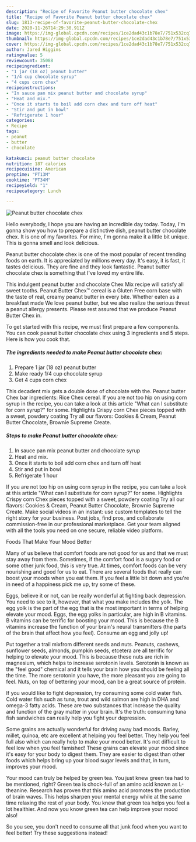 ```yaml
---
description: "Recipe of Favorite Peanut butter chocolate chex"
title: "Recipe of Favorite Peanut butter chocolate chex"
slug: 1813-recipe-of-favorite-peanut-butter-chocolate-chex
date: 2020-11-26T14:29:30.911Z
image: https://img-global.cpcdn.com/recipes/1ce2dad43c1b78e7/751x532cq70/peanut-butter-chocolate-chex-recipe-main-photo.jpg
thumbnail: https://img-global.cpcdn.com/recipes/1ce2dad43c1b78e7/751x532cq70/peanut-butter-chocolate-chex-recipe-main-photo.jpg
cover: https://img-global.cpcdn.com/recipes/1ce2dad43c1b78e7/751x532cq70/peanut-butter-chocolate-chex-recipe-main-photo.jpg
author: Jared Higgins
ratingvalue: 5
reviewcount: 35088
recipeingredient:
- "1 jar (18 oz) peanut butter"
- "1/4 cup chocolate syrup"
- "4 cups corn chex"
recipeinstructions:
- "In sauce pan mix peanut butter and chocolate syrup"
- "Heat and mix."
- "Once it starts to boil add corn chex and turn off heat"
- "Stir and put in bowl"
- "Refrigerate 1 hour"
categories:
- Recipe
tags:
- peanut
- butter
- chocolate

katakunci: peanut butter chocolate 
nutrition: 187 calories
recipecuisine: American
preptime: "PT13M"
cooktime: "PT34M"
recipeyield: "1"
recipecategory: Lunch

---
```



![Peanut butter chocolate chex](https://img-global.cpcdn.com/recipes/1ce2dad43c1b78e7/751x532cq70/peanut-butter-chocolate-chex-recipe-main-photo.jpg)

Hello everybody, I hope you are having an incredible day today. Today, I'm gonna show you how to prepare a distinctive dish, peanut butter chocolate chex. It is one of my favorites. For mine, I'm gonna make it a little bit unique. This is gonna smell and look delicious.

Peanut butter chocolate chex is one of the most popular of recent trending foods on earth. It is appreciated by millions every day. It's easy, it is fast, it tastes delicious. They are fine and they look fantastic. Peanut butter chocolate chex is something that I've loved my entire life.

This indulgent peanut butter and chocolate Chex Mix recipe will satisfy all sweet tooths. Peanut Butter Chex™ cereal is a Gluten Free corn base with the taste of real, creamy peanut butter in every bite. Whether eaten as a breakfast made We love peanut butter, but we also realize the serious threat a peanut allergy presents. Please rest assured that we produce Peanut Butter Chex in.


To get started with this recipe, we must first prepare a few components. You can cook peanut butter chocolate chex using 3 ingredients and 5 steps. Here is how you cook that.

<!--inarticleads1-->

##### The ingredients needed to make Peanut butter chocolate chex:

1. Prepare 1 jar (18 oz) peanut butter
1. Make ready 1/4 cup chocolate syrup
1. Get 4 cups corn chex


This decadent mix gets a double dose of chocolate with the. Peanut butter Chex bar ingredients: Rice Chex cereal. If you are not too hip on using corn syrup in the recipe, you can take a look at this article &#34;What can I substitute for corn syrup?&#34; for some. Highlights Crispy corn Chex pieces topped with a sweet, powdery coating Try all our flavors: Cookies &amp; Cream, Peanut Butter Chocolate, Brownie Supreme Create. 

<!--inarticleads2-->

##### Steps to make Peanut butter chocolate chex:

1. In sauce pan mix peanut butter and chocolate syrup
1. Heat and mix.
1. Once it starts to boil add corn chex and turn off heat
1. Stir and put in bowl
1. Refrigerate 1 hour


If you are not too hip on using corn syrup in the recipe, you can take a look at this article &#34;What can I substitute for corn syrup?&#34; for some. Highlights Crispy corn Chex pieces topped with a sweet, powdery coating Try all our flavors: Cookies &amp; Cream, Peanut Butter Chocolate, Brownie Supreme Create. Make social videos in an instant: use custom templates to tell the right story for your business. Post jobs, find pros, and collaborate commission-free in our professional marketplace. Get your team aligned with all the tools you need on one secure, reliable video platform. 

Foods That Make Your Mood Better


Many of us believe that comfort foods are not good for us and that we must stay away from them. Sometimes, if the comfort food is a sugary food or some other junk food, this is very true. At times, comfort foods can be very nourishing and good for us to eat. There are several foods that really can boost your moods when you eat them. If you feel a little bit down and you're in need of a happiness pick me up, try some of these.

Eggs, believe it or not, can be really wonderful at fighting back depression. You need to see to it, however, that what you make includes the yolk. The egg yolk is the part of the egg that is the most important in terms of helping elevate your mood. Eggs, the egg yolks in particular, are high in B vitamins. B vitamins can be terrific for boosting your mood. This is because the B vitamins increase the function of your brain's neural transmitters (the parts of the brain that affect how you feel). Consume an egg and jolly up!

Put together a trail mixfrom different seeds and nuts. Peanuts, cashews, sunflower seeds, almonds, pumpkin seeds, etcetera are all terrific for helping to elevate your mood. This is because these nuts are rich in magnesium, which helps to increase serotonin levels. Serotonin is known as the "feel good" chemical and it tells your brain how you should be feeling all the time. The more serotonin you have, the more pleasant you are going to feel. Nuts, on top of bettering your mood, can be a great source of protein.

If you would like to fight depression, try consuming some cold water fish. Cold water fish such as tuna, trout and wild salmon are high in DHA and omega-3 fatty acids. These are two substances that increase the quality and function of the gray matter in your brain. It's the truth: consuming tuna fish sandwiches can really help you fight your depression. 

Some grains are actually wonderful for driving away bad moods. Barley, millet, quinoa, etc are excellent at helping you feel better. They help you feel full also which can really help to make your mood better. It's not difficult to feel low when you feel famished! These grains can elevate your mood since it's easy for your body to digest them. They are easier to digest than other foods which helps bring up your blood sugar levels and that, in turn, improves your mood.

Your mood can truly be helped by green tea. You just knew green tea had to be mentioned, right? Green tea is chock-full of an amino acid known as L-theanine. Research has proven that this amino acid promotes the production of brain waves. This helps sharpen your mental energy while at the same time relaxing the rest of your body. You knew that green tea helps you feel a lot healthier. And now you know green tea can help improve your mood also!

So you see, you don't need to consume all that junk food when you want to feel better! Try  these suggestions  instead!

